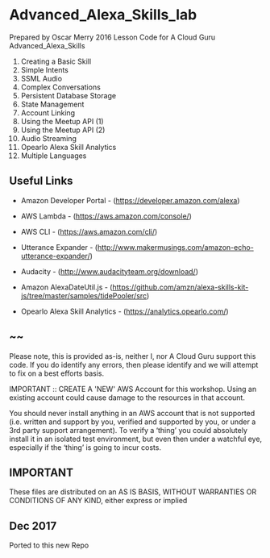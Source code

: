 # Advanced_Alexa_Skills_lab #

Prepared by Oscar Merry 2016
Lesson Code for A Cloud Guru Advanced_Alexa_Skills

1. Creating a Basic Skill
2. Simple Intents
3. SSML Audio
4. Complex Conversations
5. Persistent Database Storage
6. State Management
7. Account Linking
8. Using the Meetup API (1)
9. Using the Meetup API (2)
10. Audio Streaming
11. Opearlo Alexa Skill Analytics
12. Multiple Languages

## Useful Links ##

* Amazon Developer Portal - (https://developer.amazon.com/alexa)

* AWS Lambda - (https://aws.amazon.com/console/)

* AWS CLI - (https://aws.amazon.com/cli/)

* Utterance Expander - (http://www.makermusings.com/amazon-echo-utterance-expander/)

* Audacity -  (http://www.audacityteam.org/download/)

* Amazon AlexaDateUtil.js - (https://github.com/amzn/alexa-skills-kit-js/tree/master/samples/tidePooler/src)

* Opearlo Alexa Skill Analytics - (https://analytics.opearlo.com/)

## ~~
Please note, this is provided as-is, neither I, nor A Cloud Guru support this code. If you do identify any errors, then please identify and we will attempt to fix on a best efforts basis.

IMPORTANT :: CREATE A 'NEW' AWS Account for this workshop. Using an existing account could cause damage to the resources in that account.

You should never install anything in an AWS account that is not supported (i.e. written and support by you, verified and supported by you, or under a 3rd party support arrangement).  To verify a ‘thing’ you could absolutely install it in an isolated test environment, but even then under a watchful eye, especially if the ‘thing’ is going to incur costs.


## IMPORTANT
These files are distributed on an AS IS BASIS, WITHOUT WARRANTIES OR CONDITIONS OF ANY KIND, either express or implied

## Dec 2017
Ported to this new Repo

